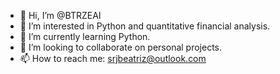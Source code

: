 - 👋 Hi, I’m @BTRZEAI
- 👀 I’m interested in Python and quantitative financial analysis.
- 🌱 I’m currently learning Python.
- 💞️ I’m looking to collaborate on personal projects.
- 📫 How to reach me: srjbeatriz@outlook.com
